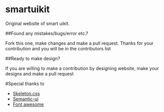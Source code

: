 # smartuikit

Original website of smart uikit. 

##Found any mistakes/bugs/error etc.?

Fork this one, make changes and make a pull request. Thanks for your contribution and you will be in the contributors list

##Ready to make design?

If you are willing to make a contribution by designing website, make your designs and make a pull request

#Special thanks to

- [Skeleton.css](http://getskeleton.com/)
- [Semantic-ui](http://semantic-ui.com/)
- [Font awesome](http://fontawesome.io/)


